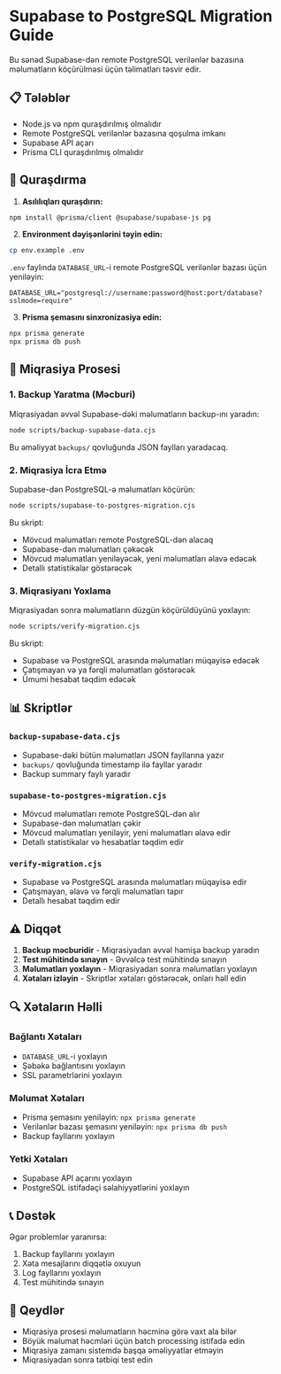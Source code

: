 # Supabase to PostgreSQL Migration Guide

Bu sənəd Supabase-dən remote PostgreSQL verilənlər bazasına məlumatların köçürülməsi üçün təlimatları təsvir edir.

## 📋 Tələblər

- Node.js və npm quraşdırılmış olmalıdır
- Remote PostgreSQL verilənlər bazasına qoşulma imkanı
- Supabase API açarı
- Prisma CLI quraşdırılmış olmalıdır

## 🔧 Quraşdırma

1. **Asılılıqları quraşdırın:**
```bash
npm install @prisma/client @supabase/supabase-js pg
```

2. **Environment dəyişənlərini təyin edin:**
```bash
cp env.example .env
```

`.env` faylında `DATABASE_URL`-i remote PostgreSQL verilənlər bazası üçün yeniləyin:
```
DATABASE_URL="postgresql://username:password@host:port/database?sslmode=require"
```

3. **Prisma şemasını sinxronizasiya edin:**
```bash
npx prisma generate
npx prisma db push
```

## 🚀 Miqrasiya Prosesi

### 1. Backup Yaratma (Məcburi)

Miqrasiyadan əvvəl Supabase-dəki məlumatların backup-ını yaradın:

```bash
node scripts/backup-supabase-data.cjs
```

Bu əməliyyat `backups/` qovluğunda JSON faylları yaradacaq.

### 2. Miqrasiya İcra Etmə

Supabase-dən PostgreSQL-ə məlumatları köçürün:

```bash
node scripts/supabase-to-postgres-migration.cjs
```

Bu skript:
- Mövcud məlumatları remote PostgreSQL-dən alacaq
- Supabase-dən məlumatları çəkəcək
- Mövcud məlumatları yeniləyəcək, yeni məlumatları əlavə edəcək
- Detallı statistikalar göstərəcək

### 3. Miqrasiyanı Yoxlama

Miqrasiyadan sonra məlumatların düzgün köçürüldüyünü yoxlayın:

```bash
node scripts/verify-migration.cjs
```

Bu skript:
- Supabase və PostgreSQL arasında məlumatları müqayisə edəcək
- Çatışmayan və ya fərqli məlumatları göstərəcək
- Ümumi hesabat təqdim edəcək

## 📊 Skriptlər

### `backup-supabase-data.cjs`
- Supabase-dəki bütün məlumatları JSON fayllarına yazır
- `backups/` qovluğunda timestamp ilə fayllar yaradır
- Backup summary faylı yaradır

### `supabase-to-postgres-migration.cjs`
- Mövcud məlumatları remote PostgreSQL-dən alır
- Supabase-dən məlumatları çəkir
- Mövcud məlumatları yeniləyir, yeni məlumatları əlavə edir
- Detallı statistikalar və hesabatlar təqdim edir

### `verify-migration.cjs`
- Supabase və PostgreSQL arasında məlumatları müqayisə edir
- Çatışmayan, əlavə və fərqli məlumatları tapır
- Detallı hesabat təqdim edir

## ⚠️ Diqqət

1. **Backup məcburidir** - Miqrasiyadan əvvəl həmişə backup yaradın
2. **Test mühitində sınayın** - Əvvəlcə test mühitində sınayın
3. **Məlumatları yoxlayın** - Miqrasiyadan sonra məlumatları yoxlayın
4. **Xətaları izləyin** - Skriptlər xətaları göstərəcək, onları həll edin

## 🔍 Xətaların Həlli

### Bağlantı Xətaları
- `DATABASE_URL`-i yoxlayın
- Şəbəkə bağlantısını yoxlayın
- SSL parametrlərini yoxlayın

### Məlumat Xətaları
- Prisma şemasını yeniləyin: `npx prisma generate`
- Verilənlər bazası şemasını yeniləyin: `npx prisma db push`
- Backup fayllarını yoxlayın

### Yetki Xətaları
- Supabase API açarını yoxlayın
- PostgreSQL istifadəçi səlahiyyətlərini yoxlayın

## 📞 Dəstək

Əgər problemlər yaranırsa:
1. Backup fayllarını yoxlayın
2. Xəta mesajlarını diqqətlə oxuyun
3. Log fayllarını yoxlayın
4. Test mühitində sınayın

## 📝 Qeydlər

- Miqrasiya prosesi məlumatların həcminə görə vaxt ala bilər
- Böyük məlumat həcmləri üçün batch processing istifadə edin
- Miqrasiya zamanı sistemdə başqa əməliyyatlar etməyin
- Miqrasiyadan sonra tətbiqi test edin
